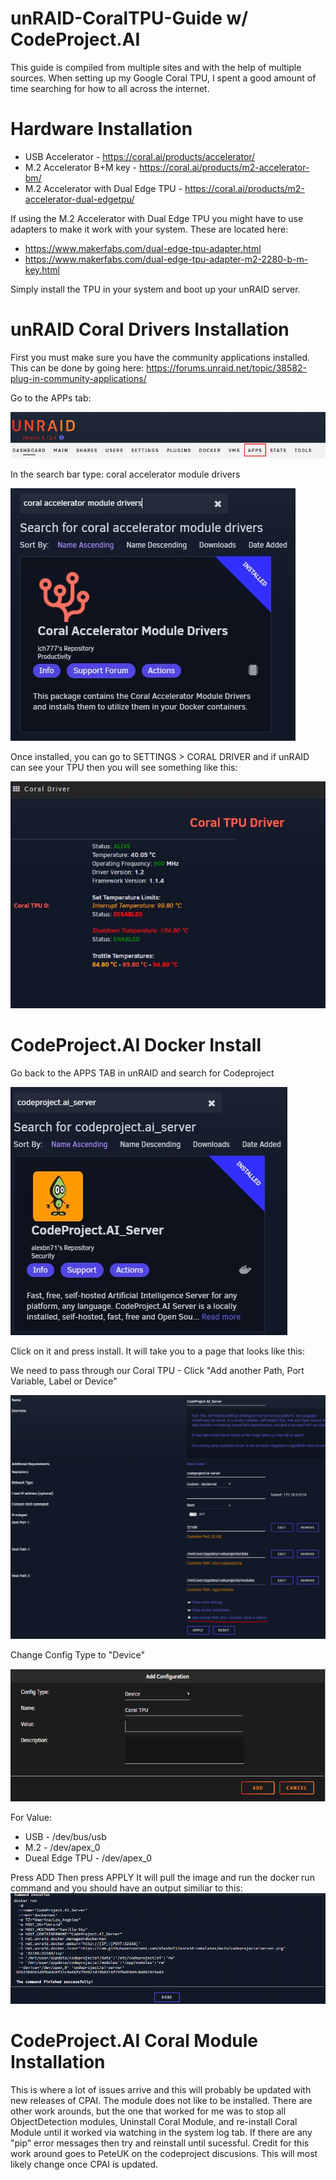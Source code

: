 # unRAID-CoralTPU-Guide w/ CodeProject.AI
This guide is compiled from multiple sites and with the help of multiple sources. When setting up my Google Coral TPU, I spent a good amount of time searching for how to all across the internet. 

# Hardware Installation

* USB Accelerator - https://coral.ai/products/accelerator/
* M.2 Accelerator B+M key - https://coral.ai/products/m2-accelerator-bm/
* M.2 Accelerator with Dual Edge TPU - https://coral.ai/products/m2-accelerator-dual-edgetpu/

If using the M.2 Accelerator with Dual Edge TPU you might have to use adapters to make it work with your system. These are located here:
* https://www.makerfabs.com/dual-edge-tpu-adapter.html
* https://www.makerfabs.com/dual-edge-tpu-adapter-m2-2280-b-m-key.html

Simply install the TPU in your system and boot up your unRAID server.

# unRAID Coral Drivers Installation

First you must make sure you have the community applications installed. This can be done by going here: https://forums.unraid.net/topic/38582-plug-in-community-applications/

Go to the APPs tab:

![APPs](APPs.png)

In the search bar type: coral accelerator module drivers

![search](search.JPG)

Once installed, you can go to SETTINGS > CORAL DRIVER and if unRAID can see your TPU then you will see something like this:

![driver](driver.JPG)

# CodeProject.AI Docker Install

Go back to the APPS TAB in unRAID and search for Codeproject

![cpai](cpai.JPG)

Click on it and press install. It will take you to a page that looks like this:

We need to pass through our Coral TPU - Click "Add another Path, Port Variable, Label or Device"

![docker](docker.PNG)

Change Config Type to "Device"

![config](config.PNG)

For Value:
* USB - /dev/bus/usb
* M.2 - /dev/apex_0
* Dueal Edge TPU - /dev/apex_0

Press ADD
Then press APPLY
It will pull the image and run the docker run command and you should have an output similiar to this: 
![cmdexec](cmdexec.PNG)

# CodeProject.AI Coral Module Installation

This is where a lot of issues arrive and this will probably be updated with new releases of CPAI. The module does not like to be installed. There are other work arounds, but the one that worked for me was to stop all ObjectDetection modules, Uninstall Coral Module, and re-install Coral Module until it worked via watching in the system log tab. If there are any "pip" error messages then try and reinstall until sucessful. Credit for this work around goes to PeteUK on the codeproject discusions. 
This will most likely change once CPAI is updated.


